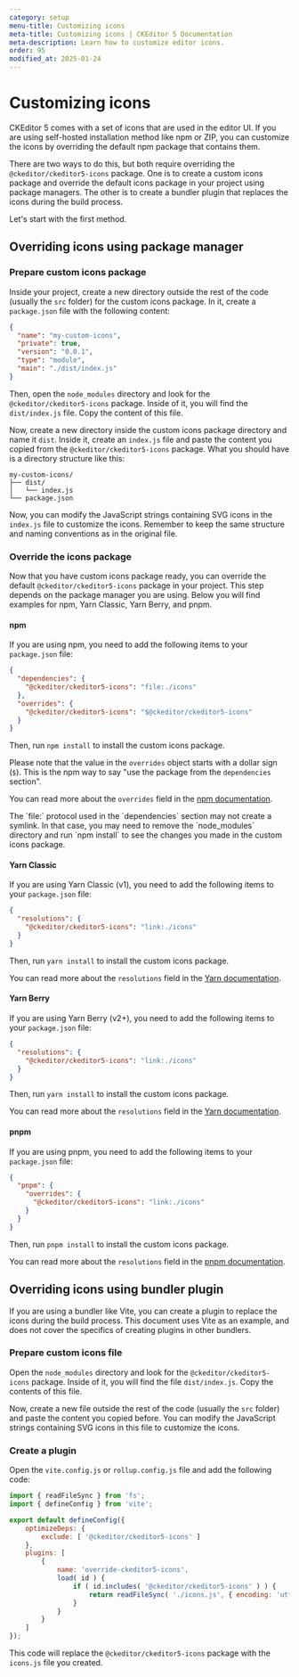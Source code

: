 ```yaml
---
category: setup
menu-title: Customizing icons
meta-title: Customizing icons | CKEditor 5 Documentation
meta-description: Learn how to customize editor icons.
order: 95
modified_at: 2025-01-24
---
```


# Customizing icons

CKEditor&nbsp;5 comes with a set of icons that are used in the editor UI. If you are using self-hosted installation method like npm or ZIP, you can customize the icons by overriding the default npm package that contains them.

There are two ways to do this, but both require overriding the `@ckeditor/ckeditor5-icons` package. One is to create a custom icons package and override the default icons package in your project using package managers. The other is to create a bundler plugin that replaces the icons during the build process.

Let's start with the first method.

## Overriding icons using package manager

### Prepare custom icons package

Inside your project, create a new directory outside the rest of the code (usually the `src` folder) for the custom icons package. In it, create a `package.json` file with the following content:

```json
{
  "name": "my-custom-icons",
  "private": true,
  "version": "0.0.1",
  "type": "module",
  "main": "./dist/index.js"
}
```

Then, open the `node_modules` directory and look for the `@ckeditor/ckeditor5-icons` package. Inside of it, you will find the `dist/index.js` file. Copy the content of this file.

Now, create a new directory inside the custom icons package directory and name it `dist`. Inside it, create an `index.js` file and paste the content you copied from the `@ckeditor/ckeditor5-icons` package. What you should have is a directory structure like this:

```plaintext
my-custom-icons/
├── dist/
│   └── index.js
└── package.json
```

Now, you can modify the JavaScript strings containing SVG icons in the `index.js` file to customize the icons. Remember to keep the same structure and naming conventions as in the original file.

### Override the icons package

Now that you have custom icons package ready, you can override the default `@ckeditor/ckeditor5-icons` package in your project. This step depends on the package manager you are using. Below you will find examples for npm, Yarn Classic, Yarn Berry, and pnpm.

#### npm

If you are using npm, you need to add the following items to your `package.json` file:

```json
{
  "dependencies": {
    "@ckeditor/ckeditor5-icons": "file:./icons"
  },
  "overrides": {
    "@ckeditor/ckeditor5-icons": "$@ckeditor/ckeditor5-icons"
  }
}
```

Then, run `npm install` to install the custom icons package.

Please note that the value in the `overrides` object starts with a dollar sign (`$`). This is the npm way to say "use the package from the `dependencies` section".

You can read more about the `overrides` field in the [npm documentation](https://docs.npmjs.com/cli/v11/configuring-npm/package-json#overrides).

<info-box warning>
	The `file:` protocol used in the `dependencies` section may not create a symlink. In that case, you may need to remove the `node_modules` directory and run `npm install` to see the changes you made in the custom icons package.
</info-box>

#### Yarn Classic

If you are using Yarn Classic (v1), you need to add the following items to your `package.json` file:

```json
{
  "resolutions": {
    "@ckeditor/ckeditor5-icons": "link:./icons"
  }
}
```

Then, run `yarn install` to install the custom icons package.

You can read more about the `resolutions` field in the [Yarn documentation](https://classic.yarnpkg.com/lang/en/docs/selective-version-resolutions/).

#### Yarn Berry

If you are using Yarn Berry (v2+), you need to add the following items to your `package.json` file:

```json
{
  "resolutions": {
    "@ckeditor/ckeditor5-icons": "link:./icons"
  }
}
```

Then, run `yarn install` to install the custom icons package.

You can read more about the `resolutions` field in the [Yarn documentation](https://yarnpkg.com/configuration/manifest#resolutions).

#### pnpm

If you are using pnpm, you need to add the following items to your `package.json` file:

```json
{
  "pnpm": {
    "overrides": {
      "@ckeditor/ckeditor5-icons": "link:./icons"
    }
  }
}
```

Then, run `pnpm install` to install the custom icons package.

You can read more about the `resolutions` field in the [pnpm documentation](https://pnpm.io/package_json#pnpmoverrides).

## Overriding icons using bundler plugin

If you are using a bundler like Vite, you can create a plugin to replace the icons during the build process. This document uses Vite as an example, and does not cover the specifics of creating plugins in other bundlers.

### Prepare custom icons file

Open the `node_modules` directory and look for the `@ckeditor/ckeditor5-icons` package. Inside of it, you will find the file `dist/index.js`. Copy the contents of this file.

Now, create a new file outside the rest of the code (usually the `src` folder) and paste the content you copied before. You can modify the JavaScript strings containing SVG icons in this file to customize the icons.

### Create a plugin

Open the `vite.config.js` or `rollup.config.js` file and add the following code:

```js
import { readFileSync } from 'fs';
import { defineConfig } from 'vite';

export default defineConfig({
	optimizeDeps: {
		exclude: [ '@ckeditor/ckeditor5-icons' ]
	},
	plugins: [
		{
			name: 'override-ckeditor5-icons',
			load( id ) {
				if ( id.includes( '@ckeditor/ckeditor5-icons' ) ) {
					return readFileSync( './icons.js', { encoding: 'utf-8' } );
				}
			}
		}
	]
});
```

This code will replace the `@ckeditor/ckeditor5-icons` package with the `icons.js` file you created.
